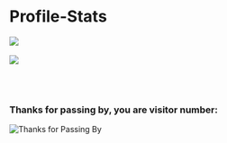 # Profile-Stats


<a href="https://github.com/anuraghazra/github-readme-stats">
  <img align="center" src="https://github-readme-stats.vercel.app/api?username=VallentinDS&count_private=true&show_icons=true&theme=blue-green" />
</a>
<br></br>
<a href="https://github.com/anuraghazra/github-readme-stats">
  <img align="center" src="https://github-readme-stats.vercel.app/api/top-langs/?username=VallentinDS&langs_count=8&theme=blue-green" />
</a>


<br></br>
### Thanks for passing by, you are visitor number:
![Thanks for Passing By](https://profile-counter.glitch.me/{VallentinDS}/count.svg)

